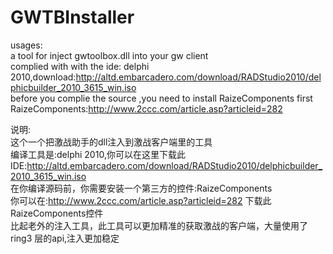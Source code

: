 # GWTBInstaller  

usages:  
a tool for  inject gwtoolbox.dll into your gw client  
complied with with the ide: delphi 2010,download:http://altd.embarcadero.com/download/RADStudio2010/delphicbuilder_2010_3615_win.iso  
before you complie the source ,you need to install RaizeComponents first   
RaizeComponents:http://www.2ccc.com/article.asp?articleid=282  


说明:  
这个一个把激战助手的dll注入到激战客户端里的工具  
编译工具是:delphi 2010,你可以在这里下载此IDE:http://altd.embarcadero.com/download/RADStudio2010/delphicbuilder_2010_3615_win.iso  
在你编译源码前，你需要安装一个第三方的控件:RaizeComponents  
你可以在:http://www.2ccc.com/article.asp?articleid=282 下载此RaizeComponents控件  
比起老外的注入工具，此工具可以更加精准的获取激战的客户端，大量使用了ring3 层的api,注入更加稳定  


